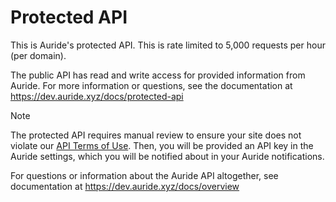 # Protected API
This is Auride's protected API. This is rate limited to 5,000 requests per hour (per domain).

The public API has read and write access for provided information from Auride. For more information or questions, see the documentation at https://dev.auride.xyz/docs/protected-api

> [!NOTE]
> The protected API requires manual review to ensure your site does not violate our <a href="https://auride.xyz/policies/api-terms">API Terms of Use</a>. Then, you will be provided an API key in the Auride settings, which you will be notified about in your Auride notifications.

For questions or information about the Auride API altogether, see documentation at https://dev.auride.xyz/docs/overview